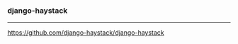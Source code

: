 ### django-haystack
---
https://github.com/django-haystack/django-haystack


```
```

```
```

```
```
